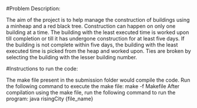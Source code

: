 #Problem Description:

The aim of the project is to help manage the construction of buildings using a minheap and a red black tree. Construction can happen on only one building at a time. The building with the least executed time is worked upon till completion or till it has undergone construction for at least five days. If the building is not complete within five days, the building with the least executed time is picked from the heap and worked upon. Ties are broken by selecting the building with the lesser building number.

#Instructions to run the code:

The make file present in the submission folder would compile the code. Run the following command to execute the make file:
	make -f Makefile
After compilation using the make file, run the following command to run the program:
	java risingCity {file_name}
